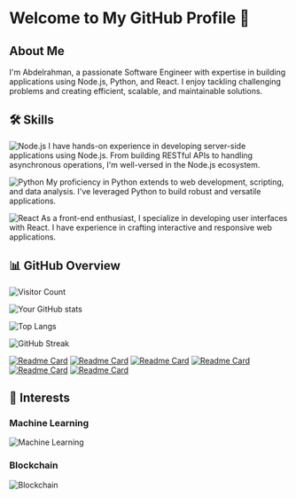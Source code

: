  # Welcome to My GitHub Profile 👋

## About Me

I'm Abdelrahman, a passionate Software Engineer with expertise in building applications using Node.js, Python, and React. I enjoy tackling challenging problems and creating efficient, scalable, and maintainable solutions.


## 🛠️ Skills

![Node.js](https://img.shields.io/badge/Node.js-339933?style=for-the-badge&logo=nodedotjs&logoColor=white)
I have hands-on experience in developing server-side applications using Node.js. From building RESTful APIs to handling asynchronous operations, I'm well-versed in the Node.js ecosystem.

![Python](https://img.shields.io/badge/Python-3776AB?style=for-the-badge&logo=python&logoColor=white)
My proficiency in Python extends to web development, scripting, and data analysis. I've leveraged Python to build robust and versatile applications.

![React](https://img.shields.io/badge/React-61DAFB?style=for-the-badge&logo=react&logoColor=white)
As a front-end enthusiast, I specialize in developing user interfaces with React. I have experience in crafting interactive and responsive web applications.


## 📊 GitHub Overview


![Visitor Count](https://visitor-badge.laobi.icu/badge?page_id=2bdulra7manRea.2bdulra7manRea)


![Your GitHub stats](https://github-readme-stats.vercel.app/api?username=2bdulra7manRea&show_icons=true&theme=radical&count_private=true)

![Top Langs](https://github-readme-stats.vercel.app/api/top-langs/?username=2bdulra7manRea&layout=compact&theme=radical&count_private=true)

![GitHub Streak](https://streak-stats.demolab.com?user=2bdulra7manRea&theme=radical&date_format=M%20j%5B%2C%20Y%5D)


[![Readme Card](https://github-readme-stats.vercel.app/api/pin/?username=2bdulra7manRea&repo=parking-space&theme=dark)](https://github.com/2bdulra7manRea/parking-space) 
[![Readme Card](https://github-readme-stats.vercel.app/api/pin/?username=2bdulra7manRea&repo=tasks-management&theme=dark)](https://github.com/2bdulra7manRea/tasks-management)
[![Readme Card](https://github-readme-stats.vercel.app/api/pin/?username=2bdulra7manRea&repo=talkly-web-application&theme=dark)](https://github.com/2bdulra7manRea/talkly-web-application)
[![Readme Card](https://github-readme-stats.vercel.app/api/pin/?username=2bdulra7manRea&repo=ml-random-forest-credit-card-fraud-detection&theme=radical)](https://github.com/2bdulra7manRea/ml-random-forest-credit-card-fraud-detection)
[![Readme Card](https://github-readme-stats.vercel.app/api/pin/?username=2bdulra7manRea&repo=voice-text-insight-AI-frontend&theme=radical)](https://github.com/2bdulra7manRea/voice-text-insight-AI-frontend)
[![Readme Card](https://github-readme-stats.vercel.app/api/pin/?username=2bdulra7manRea&repo=ml-random-forest-credit-card-fraud-detection&theme=radical)](https://github.com/2bdulra7manRea/ml-random-forest-credit-card-fraud-detection)


## 🌱 Interests

### Machine Learning
![Machine Learning](https://img.shields.io/badge/Machine_Learning-Interested-orange?style=for-the-badge)

### Blockchain
![Blockchain](https://img.shields.io/badge/Blockchain-Interested-blue?style=for-the-badge)



